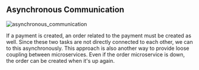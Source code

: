 ## Asynchronous Communication

![asynchronous_communication](https://user-images.githubusercontent.com/22731894/226122673-ba6ad927-3413-4e5f-b1fe-e1415930c7fc.svg)

If a payment is created, an order related to the payment must be created as well. Since these two tasks are not directly
connected to each other, we can to this asynchronously. This approach is also another way to provide loose coupling
between microservices. Even if the order microservice is down, the order can be created when it's up again.
